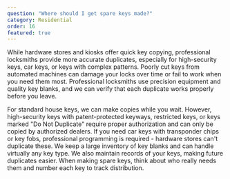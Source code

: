 ```yaml
---
question: "Where should I get spare keys made?"
category: Residential
order: 16
featured: true
---
```


While hardware stores and kiosks offer quick key copying, professional locksmiths provide more accurate duplicates, especially for high-security keys, car keys, or keys with complex patterns. Poorly cut keys from automated machines can damage your locks over time or fail to work when you need them most. Professional locksmiths use precision equipment and quality key blanks, and we can verify that each duplicate works properly before you leave.

For standard house keys, we can make copies while you wait. However, high-security keys with patent-protected keyways, restricted keys, or keys marked "Do Not Duplicate" require proper authorization and can only be copied by authorized dealers. If you need car keys with transponder chips or key fobs, professional programming is required - hardware stores can't duplicate these. We keep a large inventory of key blanks and can handle virtually any key type. We also maintain records of your keys, making future duplicates easier. When making spare keys, think about who really needs them and number each key to track distribution.
